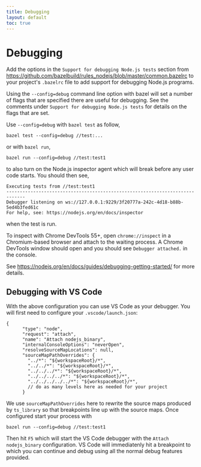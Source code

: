 ```yaml
---
title: Debugging
layout: default
toc: true
---
```


# Debugging

Add the options in the `Support for debugging Node.js tests` section from https://github.com/bazelbuild/rules_nodejs/blob/master/common.bazelrc to your project's `.bazelrc` file to add support for debugging Node.js programs.

Using the `--config=debug` command line option with bazel will set a number of flags that are specified there are useful for debugging. See the comments under `Support for debugging Node.js tests` for details on the flags that are set.

Use  `--config=debug` with `bazel test` as follow,

```
bazel test --config=debug //test:...
```

or with `bazel run`,

```
bazel run --config=debug //test:test1
```

to also turn on the Node.js inspector agent which will break before any user code starts. You should then see,

```
Executing tests from //test:test1
-----------------------------------------------------------------------------
Debugger listening on ws://127.0.0.1:9229/3f20777a-242c-4d18-b88b-5ed4b3fed61c
For help, see: https://nodejs.org/en/docs/inspector
```

when the test is run.

To inspect with Chrome DevTools 55+, open `chrome://inspect` in a Chromium-based browser and attach to the waiting process.
A Chrome DevTools window should open and you should see `Debugger attached.` in the console.

See https://nodejs.org/en/docs/guides/debugging-getting-started/ for more details.

## Debugging with VS Code

With the above configuration you can use VS Code as your debugger.
You will first need to configure your `.vscode/launch.json`:

```
{
      "type": "node",
      "request": "attach",
      "name": "Attach nodejs_binary",
      "internalConsoleOptions": "neverOpen",
      "resolveSourceMapLocations": null,
      "sourceMapPathOverrides": {
        "../*": "${workspaceRoot}/*",
        "../../*": "${workspaceRoot}/*",
        "../../../*": "${workspaceRoot}/*",
        "../../../../*": "${workspaceRoot}/*",
        "../../../../../*": "${workspaceRoot}/*",
        // do as many levels here as needed for your project
      }
```
We use `sourceMapPathOverrides` here to rewrite the source maps produced by `ts_library` so that breakpoints line up with the source maps.
Once configured start your process with
```
bazel run --config=debug //test:test1
```
Then hit `F5` which will start the VS Code debugger with the `Attach nodejs_binary` configuration.
VS Code will immediatenly hit a breakpoint to which you can continue and debug using all the normal debug features provided.
